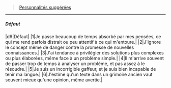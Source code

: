 ﻿> [Personnalités suggérées](hd_background_erudit_personnalites_suggerees.md)

---

##### Défaut

|d6|Défaut|
|1|Je passe beaucoup de temps absorbé par mes pensées, ce qui me rend parfois distrait ou peu attentif à ce qui m'entoure.|
|2|J'ignore le concept même de danger contre la promesse de nouvelles connaissances.|
|3|J'ai tendance à privilégier des solutions plus complexes ou plus élaborées, même face à un problème simple.|
|4|Il m'arrive souvent de passer trop de temps à analyser un problème, et pas assez à le résoudre.|
|5|Je suis un incorrigible gaffeur, et je suis bien incapable de tenir ma langue.|
|6|J'estime qu'un texte dans un grimoire ancien vaut souvent mieux qu'une opinion, même avertie.|

